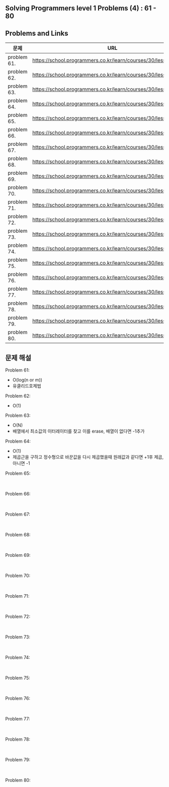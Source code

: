 ## Solving Programmers level 1 Problems (4) : 61 - 80
## Problems and Links

| 문제  | URL |
| --- | --- |
| problem 61. | https://school.programmers.co.kr/learn/courses/30/lessons/12940 | (https://school.programmers.co.kr/learn/courses/30/lessons/12940) |
| problem 62. | https://school.programmers.co.kr/learn/courses/30/lessons12937/ | (https://school.programmers.co.kr/learn/courses/30/lessons/12937) |
| problem 63. | https://school.programmers.co.kr/learn/courses/30/lessons/12935 | (https://school.programmers.co.kr/learn/courses/30/lessons/12935) |
| problem 64. | https://school.programmers.co.kr/learn/courses/30/lessons/12934 | (https://school.programmers.co.kr/learn/courses/30/lessons/12934) |
| problem 65. | https://school.programmers.co.kr/learn/courses/30/lessons/12933 | (https://school.programmers.co.kr/learn/courses/30/lessons/12933) |
| problem 66. | https://school.programmers.co.kr/learn/courses/30/lessons/12932 | (https://school.programmers.co.kr/learn/courses/30/lessons/12932) |
| problem 67. | https://school.programmers.co.kr/learn/courses/30/lessons/12931 | (https://school.programmers.co.kr/learn/courses/30/lessons/12931) |
| problem 68. | https://school.programmers.co.kr/learn/courses/30/lessons/12930 | (https://school.programmers.co.kr/learn/courses/30/lessons/12930) |
| problem 69. | https://school.programmers.co.kr/learn/courses/30/lessons/12928 | (https://school.programmers.co.kr/learn/courses/30/lessons/12928) |
| problem 70. | https://school.programmers.co.kr/learn/courses/30/lessons/12926 | (https://school.programmers.co.kr/learn/courses/30/lessons/12926) |
| problem 71. | https://school.programmers.co.kr/learn/courses/30/lessons/12925 | (https://school.programmers.co.kr/learn/courses/30/lessons/12925) |
| problem 72. | https://school.programmers.co.kr/learn/courses/30/lessons/12922 | (https://school.programmers.co.kr/learn/courses/30/lessons/12922) |
| problem 73. | https://school.programmers.co.kr/learn/courses/30/lessons/12921 | (https://school.programmers.co.kr/learn/courses/30/lessons/12921) |
| problem 74. | https://school.programmers.co.kr/learn/courses/30/lessons/12919 | (https://school.programmers.co.kr/learn/courses/30/lessons/12919) |
| problem 75. | https://school.programmers.co.kr/learn/courses/30/lessons/12918 | (https://school.programmers.co.kr/learn/courses/30/lessons/12918) |
| problem 76. | https://school.programmers.co.kr/learn/courses/30/lessons/12917 | (https://school.programmers.co.kr/learn/courses/30/lessons/12917) |
| problem 77. | https://school.programmers.co.kr/learn/courses/30/lessons/12916 | (https://school.programmers.co.kr/learn/courses/30/lessons/12916) |
| problem 78. | https://school.programmers.co.kr/learn/courses/30/lessons/12915 | (https://school.programmers.co.kr/learn/courses/30/lessons/12915) |
| problem 79. | https://school.programmers.co.kr/learn/courses/30/lessons/12912 | (https://school.programmers.co.kr/learn/courses/30/lessons/12912) |
| problem 80. | https://school.programmers.co.kr/learn/courses/30/lessons/12910 | (https://school.programmers.co.kr/learn/courses/30/lessons/12910) |



## 문제 해설
Problem 61: <br /> 
- O(log(n or m)) <br />
- 유클리드호제법
  
Problem 62: <br /> 
- O(1) <br />

Problem 63: <br /> 
- O(N) <br />
- 배열에서 최소값의 이터레이터를 찾고 이를 erase, 배열이 없다면 -1추가
  
Problem 64: <br />
- O(1) <br />
- 제곱근을 구하고 정수형으로 바꾼값을 다시 제곱했을때 원래값과 같다면 +1후 제곱, 아니면 -1

Problem 65: <br /> <br /> <br />

Problem 66: <br /> <br /> <br />

Problem 67: <br /> <br /> <br />

Problem 68: <br /> <br /> <br />

Problem 69: <br /> <br /> <br />

Problem 70: <br /> <br /> <br />

Problem 71: <br /> <br /> <br />

Problem 72: <br /> <br /> <br />

Problem 73: <br /> <br /> <br />

Problem 74: <br /> <br /> <br />

Problem 75: <br /> <br /> <br />

Problem 76: <br /> <br /> <br />

Problem 77: <br /> <br /> <br />

Problem 78: <br /> <br /> <br />

Problem 79: <br /> <br /> <br />

Problem 80: <br /> <br /> <br />
